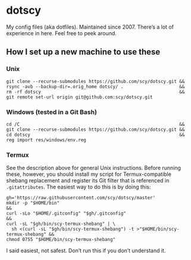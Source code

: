 # dotscy
My config files (aka dotfiles). Maintained since 2007. There’s a lot of experience in here. Feel free to peek around.

## How I set up a new machine to use these

### Unix
    git clone --recurse-submodules https://github.com/scy/dotscy.git &&
    rsync -avb --backup-dir=.orig_home dotscy/ .                     &&
    rm -rf dotscy                                                    &&
    git remote set-url origin git@github.com:scy/dotscy.git

### Windows (tested in a Git Bash)
    cd /C                                                            &&
    git clone --recurse-submodules https://github.com/scy/dotscy.git &&
    cd dotscy                                                        &&
    reg import res/windows/env.reg

### Termux

See the description above for general Unix instructions. Before running these, however, you should install my script for Termux-compatible shebang replacement and register its Git filter that is referenced in `.gitattributes`. The easiest way to do this is by doing this:

    gh='https://raw.githubusercontent.com/scy/dotscy/master'
    mkdir -p "$HOME/bin"                                                             &&
    curl -sLo "$HOME/.gitconfig" "$gh/.gitconfig"                                    &&
    curl -sL "$gh/bin/scy-termux-shebang" | \
      sh <(curl -sL "$gh/bin/scy-termux-shebang") -t >"$HOME/bin/scy-termux-shebang" &&
    chmod 0755 "$HOME/bin/scy-termux-shebang"

I said easiest, not safest. Don’t run this if you don’t understand it.
